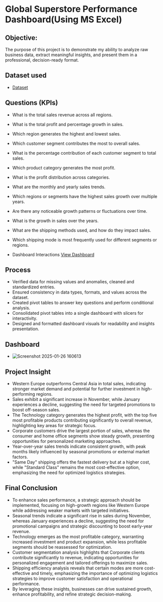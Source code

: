 # Global Superstore Performance Dashboard(Using MS Excel)
## Objective:

The purpose of this project is to demonstrate my ability to analyze raw business data, extract meaningful insights, and present them in a professional, decision-ready format.

## Dataset used
-  <a href ="https://www.kaggle.com/datasets/apoorvaappz/global-super-store-dataset">Dataset</a>

## Questions (KPIs)
- What is the total sales revenue across all regions.
- What is the total profit and percentage growth in sales.
- Which region generates the highest and lowest sales.
- Which customer segment contributes the most to overall sales.
- What is the percentage contribution of each customer segment to total sales.
- Which product category  generates the most profit.
- What is the profit distribution across categories.
- What are the monthly and yearly sales trends.
- Which regions or segments have the highest sales growth over multiple years.
- Are there any noticeable growth patterns or fluctuations over time.
- What is the growth in sales over the years.
- What are the shipping methods used, and how do they impact sales.
- Which shipping mode is most frequently used for different segments or regions.

-   Dashboard Interactions <a href ="https://github.com/Crystabel-Isioma/ExcelDataStorytelling/commit/b315deab5c4982ffa34effde7af696ea8a57ed52">View Dashboard</a>

## Process
- Verified data for missing values and anomalies, cleaned and standardized entries.
- Ensured consistency in data types, formats, and values across the dataset.
- Created pivot tables to answer key questions and perform conditional analysis.
-  Consolidated pivot tables into a single dashboard with slicers for interactivity.
-  Designed and formatted dashboard visuals for readability and insights presentation.

## Dashboard

-  ![Screenshot 2025-01-26 160613](https://github.com/user-attachments/assets/ac4330d4-e602-4322-867f-6c271e6bf518)

## Project Insight
- Western Europe outperforms Central Asia in total sales, indicating stronger market demand and potential for further investment in high-performing regions.
- Sales exhibit a significant increase in November, while January experiences a decline, suggesting the need for targeted promotions to boost off-season sales.
- The Technology category generates the highest profit, with the top five most profitable products contributing significantly to overall revenue, highlighting key areas for strategic focus.
- Corporate customers drive the largest portion of sales, whereas the consumer and home office segments show steady growth, presenting opportunities for personalized marketing approaches.
- Year-over-year sales trends indicate consistent growth, with peak months likely influenced by seasonal promotions or external market factors.
- "Same Day" shipping offers the fastest delivery but at a higher cost, while "Standard Class" remains the most cost-effective option, emphasizing the need for optimized logistics strategies.

 ##  Final Conclusion
- To enhance sales performance, a strategic approach should be implemented, focusing on high-growth regions like Western Europe while addressing weaker markets with targeted initiatives.
-  Seasonal trends indicate a significant rise in sales during November, whereas January experiences a decline, suggesting the need for promotional campaigns and strategic discounting to boost early-year revenue.  
- Technology emerges as the most profitable category, warranting increased investment and product expansion, while less profitable segments should be reassessed for optimization.
- Customer segmentation analysis highlights that Corporate clients contribute significantly to revenue, indicating opportunities for personalized engagement and tailored offerings to maximize sales.  
- Shipping efficiency analysis reveals that certain modes are more cost-effective and timely, emphasizing the importance of optimizing logistics strategies to improve customer satisfaction and operational performance.
- By leveraging these insights, businesses can drive sustained growth, enhance profitability, and refine strategic decision-making.
